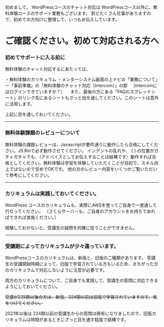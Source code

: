 初めまして。
WordPressコースのチャット対応は
WordPressコース以外に、無料体験コースのサポート業務もございます。
割とたくさん仕事がありますので、初めての方向けに整理して、いつもお伝えしています。

# ご確認ください。初めて対応される方へ

### 初めてサポートに入る前に

無料体験のチャット対応するにあたっては、

・無料体験のカリキュラム
・メンターシステム画面の上ナビの「業務について」ー「事前準備」の「無料体験のチャット対応（Intercom）」の節
　（Intercomにはログインできていますか？）
　また、最後の方にある「FAQのスプレッドシート」のリンク先にあるシートもざっと目を通してください。このシートは意外に活用します。

上記に目を通しておいてください。

----

### 無料体験課題のレビューについて

無料体験の課題レビューは、Javascriptが要件通りに動作したら合格にしてください。JS Binで必ず動作させてください。
インデントの乱れや、 { } の位置がガチャガチャでも、（アドバイスとしてお伝えすることは結構です）動作すれば合格としてください。無料体験は学習を体験していただくことが目的で、スキル向上ではないので甘めでOKです。
他の方のレビュー内容をいくつかご覧いただいて参考にしてください。

----

### カリキュラムは実践しておいてください。

WordPress コースのカリキュラムも、実際にAWSを使ってご自身で一度通して行なってください。
（さくらサーバーも、ご自身のアカウントをお持ちであればできれば実施ください。）

経験しておかないと、受講生の疑問を的確に拾うことができません。

----

### 受講期によってカリキュラムが少々違っています。

WordPressコースのカリキュラムは、新版と、旧版の二種類があります。
受講生の受講開始時期によって、旧版で学習されている方もいるため、まちがった方のカリキュラムで対応しないように注意が必要です。

両方のカリキュラムについて、ご自身でも実践して、受講生の質問に対応できるようにしておいてください。

~~受講が225期以後の方は、新版、224期以前は旧版で学習されていますので、気をつけてください。~~

2021年以後は 224期以前の受講生からの質問は稀有になりましたので、旧版カリキュラムは時間があるときにざっと目を通す程度で結構です。

